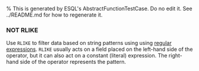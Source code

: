 % This is generated by ESQL's AbstractFunctionTestCase. Do no edit it. See ../README.md for how to regenerate it.

### NOT RLIKE
Use `RLIKE` to filter data based on string patterns using using
[regular expressions](https://www.elastic.co/docs/reference/query-languages/query-dsl/regexp-syntax). `RLIKE` usually acts on a field placed on
the left-hand side of the operator, but it can also act on a constant (literal)
expression. The right-hand side of the operator represents the pattern.
